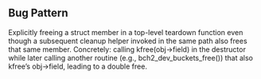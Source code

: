 ## Bug Pattern

Explicitly freeing a struct member in a top-level teardown function even though a subsequent cleanup helper invoked in the same path also frees that same member. Concretely: calling kfree(obj->field) in the destructor while later calling another routine (e.g., bch2_dev_buckets_free()) that also kfree’s obj->field, leading to a double free.
